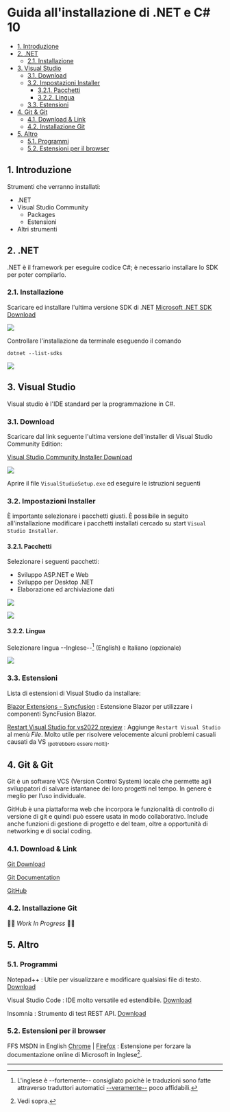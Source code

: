 # Guida all'installazione di .NET e C# 10 <!-- omit in toc -->

- [1. Introduzione](#1-introduzione)
- [2. .NET](#2-net)
  - [2.1. Installazione](#21-installazione)
- [3. Visual Studio](#3-visual-studio)
  - [3.1. Download](#31-download)
  - [3.2. Impostazioni Installer](#32-impostazioni-installer)
    - [3.2.1. Pacchetti](#321-pacchetti)
    - [3.2.2. Lingua](#322-lingua)
  - [3.3. Estensioni](#33-estensioni)
- [4. Git & Git](#4-git--git)
  - [4.1. Download & Link](#41-download--link)
  - [4.2. Installazione Git](#42-installazione-git)
- [5. Altro](#5-altro)
  - [5.1. Programmi](#51-programmi)
  - [5.2. Estensioni per il browser](#52-estensioni-per-il-browser)

## 1. Introduzione

Strumenti che verranno installati:

- .NET
- Visual Studio Community
  - Packages
  - Estensioni
- Altri strumenti

## 2. .NET

.NET è il framework per eseguire codice C#; è necessario installare lo SDK per poter compilarlo.

### 2.1. Installazione

Scaricare ed installare l'ultima versione SDK di .NET
[Microsoft .NET SDK Download](https://dotnet.microsoft.com/en-us/download)

![ ](images/dotnet_sdk_download.png)

Controllare l'installazione da terminale eseguendo il comando

```batch
dotnet --list-sdks
```

![ ](images/cmd_list_dotnet_sdk.png)

## 3. Visual Studio

Visual studio è l'IDE standard per la programmazione in C#.

### 3.1. Download

Scaricare dal link seguente l'ultima versione dell'installer di Visual Studio Community Edition:

[Visual Studio Community Installer Download](https://visualstudio.microsoft.com/it/downloads/)

![ ](images/visual_studio_download.png)

Aprire il file `VisualStudioSetup.exe` ed eseguire le istruzioni seguenti

### 3.2. Impostazioni Installer

È importante selezionare i pacchetti giusti. È possibile in seguito all'installazione modificare i pacchetti installati cercado su start `Visual Studio Installer`.

#### 3.2.1. Pacchetti

Selezionare i seguenti pacchetti:

- Sviluppo ASP.NET e Web
- Sviluppo per Desktop .NET
- Elaborazione ed archiviazione dati

![ ](images/pacchetti_installer_vs1.png)

![ ](images/pacchetti_installer_vs2.png)

#### 3.2.2. Lingua

Selezionare lingua --Inglese--[^1] (English) e Italiano (opzionale)

![ ](images/lingua_installer_vs.png)

### 3.3. Estensioni

Lista di estensioni di Visual Studio da installare:

[Blazor Extensions - Syncfusion](https://marketplace.visualstudio.com/items?itemName=SyncfusionInc.BlazorVSExtension)
: Estensione Blazor per utilizzare i componenti SyncFusion Blazor.

[Restart Visual Studio for vs2022 preview](https://marketplace.visualstudio.com/items?itemName=pedoc.RestartVisualStudioforvs2022preview)
: Aggiunge `Restart Visual Studio` al menù _File_. Molto utile per risolvere velocemente alcuni problemi casuali causati da VS <sub>(potrebbero essere molti)</sub>.

## 4. Git & Git

  Git è un software VCS (Version Control System) locale che permette agli sviluppatori di salvare istantanee dei loro progetti nel tempo. In genere è meglio per l’uso individuale.

  GitHub è una piattaforma web che incorpora le funzionalità di controllo di versione di git e quindi può essere usata in modo collaborativo. Include anche funzioni di gestione di progetto e del team, oltre a opportunità di networking e di social coding.

### 4.1. Download & Link

[Git Download](https://git-scm.com/downloads)

[Git Documentation](https://git-scm.com/doc)

[GitHub](https://github.com)

### 4.2. Installazione Git

👷‍♂️ _Work In Progress_ 👷‍♂️

## 5. Altro

### 5.1. Programmi

Notepad++
: Utile per visualizzare e modificare qualsiasi file di testo.
[Download](https://notepad-plus-plus.org/downloads/)

Visual Studio Code
: IDE molto versatile ed estendibile.
[Download](https://code.visualstudio.com/)

Insomnia
: Strumento di test REST API.
[Download](https://insomnia.rest/download)

### 5.2. Estensioni per il browser

FFS MSDN in English [Chrome](https://chrome.google.com/webstore/detail/ffs-msdn-in-english/ddaknggefjjgpnlhiejepbiplceedmfl) | [Firefox](https://addons.mozilla.org/en-US/firefox/addon/ffs-msdn-in-english/)
: Estensione per forzare la documentazione online di Microsoft in Inglese[^2].

----
[^1]: L'inglese è --fortemente-- consigliato poichè le traduzioni sono fatte attraverso traduttori automatici <ins>--veramente--</ins> poco affidabili.

[^2]: Vedi sopra.
